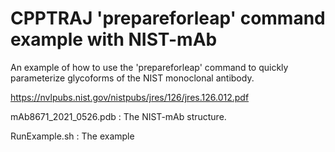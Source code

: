 CPPTRAJ 'prepareforleap' command example with NIST-mAb
======================================================

An example of how to use the 'prepareforleap' command to quickly parameterize glycoforms of the NIST monoclonal antibody.

https://nvlpubs.nist.gov/nistpubs/jres/126/jres.126.012.pdf

mAb8671_2021_0526.pdb : The NIST-mAb structure.

RunExample.sh : The example

